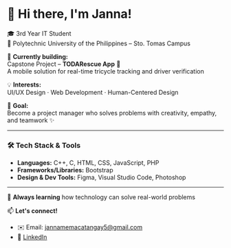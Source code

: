 # 👋 Hi there, I'm Janna!

🎓 3rd Year IT Student  
📍 Polytechnic University of the Philippines – Sto. Tomas Campus  

🚀 **Currently building:**  
Capstone Project – **TODARescue App** 🚨  
A mobile solution for real-time tricycle tracking and driver verification

💡 **Interests:**  
UI/UX Design · Web Development · Human-Centered Design

🎯 **Goal:**  
Become a project manager who solves problems with creativity, empathy, and teamwork ✨

---

### 🛠️ Tech Stack & Tools
- **Languages:** C++, C, HTML, CSS, JavaScript, PHP  
- **Frameworks/Libraries:** Bootstrap  
- **Design & Dev Tools:** Figma, Visual Studio Code, Photoshop  

---

🌱 **Always learning** how technology can solve real-world problems

📫 **Let's connect!**  
- ✉️ Email: jannamemacatangay5@gmail.com  
- 🔗 [LinkedIn](https://www.linkedin.com/in/janna-macatangay-19b885295/)
